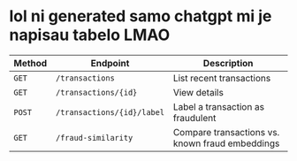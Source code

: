 # lol ni generated samo chatgpt mi je napisau tabelo LMAO

| Method | Endpoint                   | Description                                     |
| ------ | -------------------------- | ----------------------------------------------- |
| `GET`  | `/transactions`            | List recent transactions                        |
| `GET`  | `/transactions/{id}`       | View details                                    |
| `POST` | `/transactions/{id}/label` | Label a transaction as fraudulent               |
| `GET`  | `/fraud-similarity`        | Compare transactions vs. known fraud embeddings |
